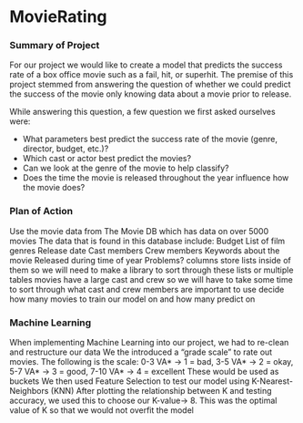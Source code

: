 # MovieRating
<h3>Summary of Project</h3>

For our project we would like to create a model that predicts the success rate of a box office movie such as a fail, hit, or superhit. The premise of this project stemmed from answering the question of whether we could predict the success of the movie only knowing data about a movie prior to  release.<br>

While answering this question, a few question we first asked ourselves were:
* What parameters best predict the success rate of the movie (genre, director, budget, etc.)?
* Which cast or actor best predict the movies?
* Can we look at the genre of the movie to help classify?
* Does the time the movie is released throughout the year influence how the movie does?

<h3>Plan of Action</h3>
Use the movie data from The Movie DB which has data on over 5000 movies
The data that is found in this database include:
Budget
List of film genres
Release date
Cast members
Crew members
Keywords about the movie
Released during time of year
Problems?
columns store lists inside of them so we will need to make a library to sort through these lists or multiple tables
movies have a large cast and crew so we will have to take some time to sort through what cast and crew members are important to use
decide how many movies to train our model on and how many predict on

<h3>Machine Learning</h3>
When implementing Machine Learning into our project, we had to re-clean and restructure our data
We the introduced a “grade scale” to rate out movies. The following is the scale:
0-3 VA* → 1 = bad, 3-5 VA* → 2 = okay, 5-7 VA* → 3 = good, 7-10 VA* → 4 = excellent
These would be used as buckets
We then used Feature Selection to test our model using K-Nearest-Neighbors (KNN)
After plotting the relationship between K and testing accuracy, we used this to choose our K-value→ 8. This was the optimal value of K so that we would not overfit the model
